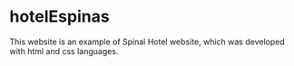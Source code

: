 # hotelEspinas
This website is an example of Spinal Hotel website, which was developed with html and css languages.
